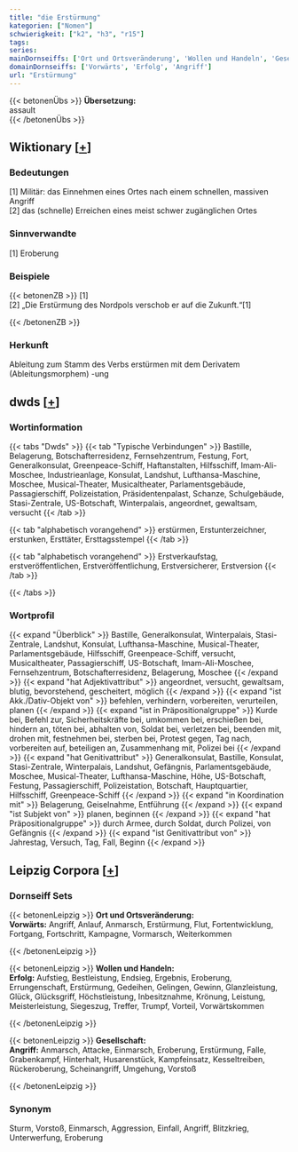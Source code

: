 ```yaml
---
title: "die Erstürmung"
kategorien: ["Nomen"]
schwierigkeit: ["k2", "h3", "r15"]
tags:
series:
mainDornseiffs: ['Ort und Ortsveränderung', 'Wollen und Handeln', 'Gesellschaft']
domainDornseiffs: ['Vorwärts', 'Erfolg', 'Angriff']
url: "Erstürmung"
---
```


{{< betonenÜbs >}}
**Übersetzung:**  
assault  
{{< /betonenÜbs >}}

## Wiktionary [[+](https://de.wiktionary.org/wiki/Erstürmung)]

### Bedeutungen
[1] Militär: das Einnehmen eines Ortes nach einem schnellen, massiven Angriff  
[2] das (schnelle) Erreichen eines meist schwer zugänglichen Ortes  

### Sinnverwandte
[1] Eroberung  

### Beispiele
{{< betonenZB >}}
[1]  
[2] „Die Erstürmung des Nordpols verschob er auf die Zukunft.“[1]  

{{< /betonenZB >}}
### Herkunft
Ableitung zum Stamm des Verbs erstürmen mit dem Derivatem (Ableitungsmorphem) -ung  



## dwds [[+](https://www.dwds.de/wb/Erstürmung)]

### Wortinformation
{{< tabs "Dwds" >}}
{{< tab "Typische Verbindungen" >}}
Bastille, Belagerung, Botschafterresidenz, Fernsehzentrum, Festung, Fort, Generalkonsulat, Greenpeace-Schiff, Haftanstalten, Hilfsschiff, Imam-Ali-Moschee, Industrieanlage, Konsulat, Landshut, Lufthansa-Maschine, Moschee, Musical-Theater, Musicaltheater, Parlamentsgebäude, Passagierschiff, Polizeistation, Präsidentenpalast, Schanze, Schulgebäude, Stasi-Zentrale, US-Botschaft, Winterpalais, angeordnet, gewaltsam, versucht
{{< /tab >}}

{{< tab "alphabetisch vorangehend" >}}
erstürmen, Erstunterzeichner, erstunken, Ersttäter, Ersttagsstempel
{{< /tab >}}

{{< tab "alphabetisch vorangehend" >}}
Erstverkaufstag, erstveröffentlichen, Erstveröffentlichung, Erstversicherer, Erstversion
{{< /tab >}}

{{< /tabs >}}

### Wortprofil
{{< expand "Überblick" >}} Bastille, Generalkonsulat, Winterpalais, Stasi-Zentrale, Landshut, Konsulat, Lufthansa-Maschine, Musical-Theater, Parlamentsgebäude, Hilfsschiff, Greenpeace-Schiff, versucht, Musicaltheater, Passagierschiff, US-Botschaft, Imam-Ali-Moschee, Fernsehzentrum, Botschafterresidenz, Belagerung, Moschee {{< /expand >}}
{{< expand "hat Adjektivattribut" >}} angeordnet, versucht, gewaltsam, blutig, bevorstehend, gescheitert, möglich {{< /expand >}}
{{< expand "ist Akk./Dativ-Objekt von" >}} befehlen, verhindern, vorbereiten, verurteilen, planen {{< /expand >}}
{{< expand "ist in Präpositionalgruppe" >}} Kurde bei, Befehl zur, Sicherheitskräfte bei, umkommen bei, erschießen bei, hindern an, töten bei, abhalten von, Soldat bei, verletzen bei, beenden mit, drohen mit, festnehmen bei, sterben bei, Protest gegen, Tag nach, vorbereiten auf, beteiligen an, Zusammenhang mit, Polizei bei {{< /expand >}}
{{< expand "hat Genitivattribut" >}} Generalkonsulat, Bastille, Konsulat, Stasi-Zentrale, Winterpalais, Landshut, Gefängnis, Parlamentsgebäude, Moschee, Musical-Theater, Lufthansa-Maschine, Höhe, US-Botschaft, Festung, Passagierschiff, Polizeistation, Botschaft, Hauptquartier, Hilfsschiff, Greenpeace-Schiff {{< /expand >}}
{{< expand "in Koordination mit" >}} Belagerung, Geiselnahme, Entführung {{< /expand >}}
{{< expand "ist Subjekt von" >}} planen, beginnen {{< /expand >}}
{{< expand "hat Präpositionalgruppe" >}} durch Armee, durch Soldat, durch Polizei, von Gefängnis {{< /expand >}}
{{< expand "ist Genitivattribut von" >}} Jahrestag, Versuch, Tag, Fall, Beginn {{< /expand >}}

## Leipzig Corpora [[+](https://corpora.uni-leipzig.de/en/res?word=Erstürmung&corpusId=deu_newscrawl-public_2018)]

### Dornseiff Sets
{{< betonenLeipzig >}}
**Ort und Ortsveränderung:**  
**Vorwärts:** Angriff, Anlauf, Anmarsch, Erstürmung, Flut, Fortentwicklung, Fortgang, Fortschritt, Kampagne, Vormarsch, Weiterkommen  

{{< /betonenLeipzig >}}


{{< betonenLeipzig >}}
**Wollen und Handeln:**  
**Erfolg:** Aufstieg, Bestleistung, Endsieg, Ergebnis, Eroberung, Errungenschaft, Erstürmung, Gedeihen, Gelingen, Gewinn, Glanzleistung, Glück, Glücksgriff, Höchstleistung, Inbesitznahme, Krönung, Leistung, Meisterleistung, Siegeszug, Treffer, Trumpf, Vorteil, Vorwärtskommen  

{{< /betonenLeipzig >}}


{{< betonenLeipzig >}}
**Gesellschaft:**  
**Angriff:** Anmarsch, Attacke, Einmarsch, Eroberung, Erstürmung, Falle, Grabenkampf, Hinterhalt, Husarenstück, Kampfeinsatz, Kesseltreiben, Rückeroberung, Scheinangriff, Umgehung, Vorstoß  

{{< /betonenLeipzig >}}

### Synonym
Sturm, Vorstoß, Einmarsch, Aggression, Einfall, Angriff, Blitzkrieg, Unterwerfung, Eroberung

